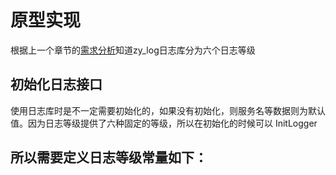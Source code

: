 # 原型实现

根据上一个章节的[需求分析][第一章]知道zy_log日志库分为六个日志等级

## 初始化日志接口

使用日志库时是不一定需要初始化的，如果没有初始化，则服务名等数据则为默认值。因为日志等级提供了六种固定的等级，所以在初始化的时候可以
InitLogger

所以需要定义日志等级常量如下：
- 

[第一章]: ../part1